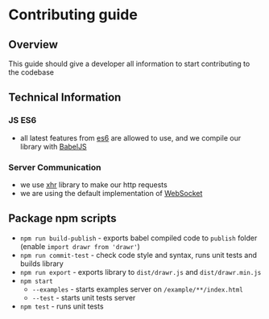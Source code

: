 # Contributing guide

## Overview

This guide should give a developer all information to start contributing to the codebase

## Technical Information

### JS ES6

* all latest features from [es6](https://html5hive.org/es6-and-babel-tutorial/) are allowed to use, and we compile our library with [BabelJS](https://babeljs.io/)

### Server Communication

* we use [xhr](https://www.npmjs.com/package/xhr) library to make our http requests
* we are using the default implementation of [WebSocket](https://developer.mozilla.org/en-US/docs/Web/API/WebSocket)

## Package npm scripts

* `npm run build-publish` - exports babel compiled code to `publish` folder (enable `import drawr from 'drawr'`)
* `npm run commit-test` - check code style and syntax, runs unit tests and builds library
* `npm run export` - exports library to `dist/drawr.js` and `dist/drawr.min.js`
* `npm start`
    * `--examples` - starts examples server on `/example/**/index.html`
    * `--test` - starts unit tests server
* `npm test` - runs unit tests
